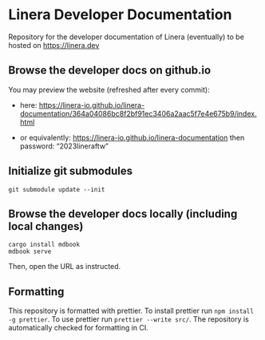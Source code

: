 # Linera Developer Documentation

Repository for the developer documentation of Linera (eventually) to be hosted on https://linera.dev

## Browse the developer docs on github.io

You may preview the website (refreshed after every commit):

* here: https://linera-io.github.io/linera-documentation/364a04086bc8f2bf91ec3406a2aac5f7e4e675b9/index.html

* or equivalently: https://linera-io.github.io/linera-documentation then password: “2023lineraftw”

## Initialize git submodules

```
git submodule update --init
```

## Browse the developer docs locally (including local changes)

```
cargo install mdbook
mdbook serve
```
Then, open the URL as instructed.

## Formatting

This repository is formatted with prettier. To install prettier run `npm install -g prettier`.
To use prettier run `prettier --write src/`. The repository is automatically checked for 
formatting in CI.
